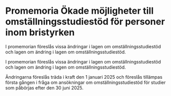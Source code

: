# Promemoria Ökade möjligheter till omställningsstudiestöd för personer inom bristyrken

I promemorian föreslås vissa ändringar i lagen om omställningsstudiestöd och lagen om ändring i lagen om omställningsstudiestöd.

I promemorian föreslås vissa ändringar i lagen om omställningsstudiestöd och lagen om ändring i lagen om omställningsstudiestöd.

Ändringarna föreslås träda i kraft den 1 januari 2025 och föreslås tillämpas
första gången i fråga om ansökningar om omställningsstudiestöd för studier som påbörjas efter den 30 juni 2025.
